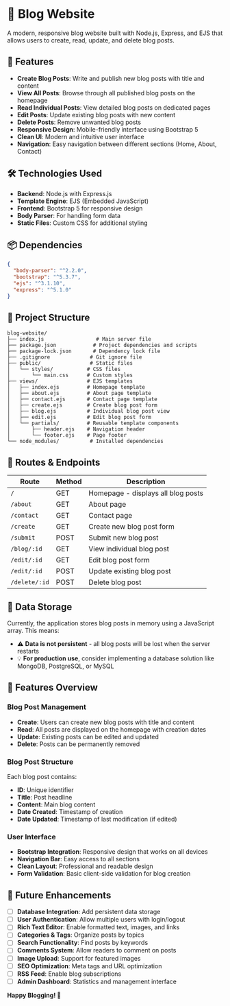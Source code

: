 # 📝 Blog Website

A modern, responsive blog website built with Node.js, Express, and EJS that allows users to create, read, update, and delete blog posts.

## 🌟 Features

- **Create Blog Posts**: Write and publish new blog posts with title and content
- **View All Posts**: Browse through all published blog posts on the homepage
- **Read Individual Posts**: View detailed blog posts on dedicated pages
- **Edit Posts**: Update existing blog posts with new content
- **Delete Posts**: Remove unwanted blog posts
- **Responsive Design**: Mobile-friendly interface using Bootstrap 5
- **Clean UI**: Modern and intuitive user interface
- **Navigation**: Easy navigation between different sections (Home, About, Contact)

## 🛠️ Technologies Used

- **Backend**: Node.js with Express.js
- **Template Engine**: EJS (Embedded JavaScript)
- **Frontend**: Bootstrap 5 for responsive design
- **Body Parser**: For handling form data
- **Static Files**: Custom CSS for additional styling

## 📦 Dependencies

```json
{
  "body-parser": "^2.2.0",
  "bootstrap": "^5.3.7",
  "ejs": "^3.1.10",
  "express": "^5.1.0"
}
```

## 📁 Project Structure

```
blog-website/
├── index.js                 # Main server file
├── package.json            # Project dependencies and scripts
├── package-lock.json       # Dependency lock file
├── .gitignore             # Git ignore file
├── public/                # Static files
│   └── styles/           # CSS files
│       └── main.css      # Custom styles
├── views/                # EJS templates
│   ├── index.ejs         # Homepage template
│   ├── about.ejs         # About page template
│   ├── contact.ejs       # Contact page template
│   ├── create.ejs        # Create blog post form
│   ├── blog.ejs          # Individual blog post view
│   ├── edit.ejs          # Edit blog post form
│   └── partials/         # Reusable template components
│       ├── header.ejs    # Navigation header
│       └── footer.ejs    # Page footer
└── node_modules/          # Installed dependencies
```

## 🔗 Routes & Endpoints

| Route | Method | Description |
|-------|--------|-------------|
| `/` | GET | Homepage - displays all blog posts |
| `/about` | GET | About page |
| `/contact` | GET | Contact page |
| `/create` | GET | Create new blog post form |
| `/submit` | POST | Submit new blog post |
| `/blog/:id` | GET | View individual blog post |
| `/edit/:id` | GET | Edit blog post form |
| `/edit/:id` | POST | Update existing blog post |
| `/delete/:id` | POST | Delete blog post |

## 💾 Data Storage

Currently, the application stores blog posts in memory using a JavaScript array. This means:
- ⚠️ **Data is not persistent** - all blog posts will be lost when the server restarts
- 💡 **For production use**, consider implementing a database solution like MongoDB, PostgreSQL, or MySQL

## 🎨 Features Overview

### Blog Post Management
- **Create**: Users can create new blog posts with title and content
- **Read**: All posts are displayed on the homepage with creation dates
- **Update**: Existing posts can be edited and updated
- **Delete**: Posts can be permanently removed

### Blog Post Structure
Each blog post contains:
- **ID**: Unique identifier
- **Title**: Post headline
- **Content**: Main blog content
- **Date Created**: Timestamp of creation
- **Date Updated**: Timestamp of last modification (if edited)

### User Interface
- **Bootstrap Integration**: Responsive design that works on all devices
- **Navigation Bar**: Easy access to all sections
- **Clean Layout**: Professional and readable design
- **Form Validation**: Basic client-side validation for blog creation

## 🔮 Future Enhancements

- [ ] **Database Integration**: Add persistent data storage
- [ ] **User Authentication**: Allow multiple users with login/logout
- [ ] **Rich Text Editor**: Enable formatted text, images, and links
- [ ] **Categories & Tags**: Organize posts by topics
- [ ] **Search Functionality**: Find posts by keywords
- [ ] **Comments System**: Allow readers to comment on posts
- [ ] **Image Upload**: Support for featured images
- [ ] **SEO Optimization**: Meta tags and URL optimization
- [ ] **RSS Feed**: Enable blog subscriptions
- [ ] **Admin Dashboard**: Statistics and management interface

**Happy Blogging! 🎉**


